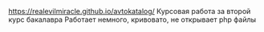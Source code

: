 https://realevilmiracle.github.io/avtokatalog/
Курсовая работа за второй курс бакалавра
Работает немного, кривовато, не открывает php файлы
